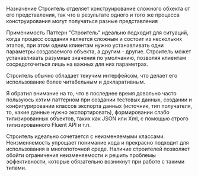 ﻿


Назначение
Строитель отделяет конструирование сложного обхекта от его представления, так что в результате одного и того же процесса конструирования могут 
получаться разные представления

Применимость
Паттерн "Строитель" идеально подходит для ситуаций, когда процесс создания является сложным и состоит из нескольких этапов, при этом одним клиентам
нужно устанавливать одни параметры создаваемого объекта, а другим - другие. Строитель может устанавливать разумные значения по умолчанию, позволяя
клиентам сосредоточиться лишь на важных для них параметрах.

Строитель обычно обладает текучим интерфейсом, что делает его использование более читабельным и декларативным.

Я обратил внимание на то, что в последнее время довольно часто пользуюсь хэтим паттерном при создании тестовых данных, создании и конфигурировании
классов экспорта данных (источник, тип получателя, то, какие данные нужно экспортировать), формировании слабо типизированных объектов, таких как
JSON или Xml, с помощью строго типизированного Fluent API и т.п.

Строитель идеально сочетается с неизменяемыми классами. Неизменяемость упрощает понимание кода и прекрасно подходит для использования в многопоточной
среде. Наличие строителей позволяет обойти ограничения неизменяемости и решить проблемы эффективности, которые обязательно возникнут при работе с такими типами.